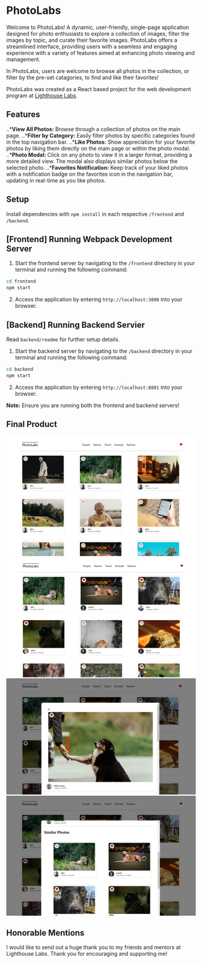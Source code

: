# PhotoLabs
Welcome to PhotoLabs! A dynamic, user-friendly, single-page application designed for photo enthusiasts to explore a collection of images, filter the images by topic, and curate their favorite images. PhotoLabs offers a streamlined interface, providing users with a seamless and engaging experience with a variety of features aimed at enhancing photo viewing and management.

In PhotoLabs, users are welcome to browse all photos in the collection, or filter by the pre-set catagories, to find and like their favorites!

PhotoLabs was created as a React based project for the web development program at [Lighthouse Labs](https://github.com/lighthouse-labs).

## Features
..***View All Photos:** Browse through a collection of photos on the main page.
..***Filter by Category:** Easily filter photos by specific categories found in the top navigation bar.
..***Like Photos:** Show appreciation for your favorite photos by liking them directly on the main page or within the photo modal.
..***Photo Modal:** Click on any photo to view it in a larger format, providing a more detailed view. The modal also displays similar photos below the selected photo.
..***Favorites Notification:** Keep track of your liked photos with a notification badge on the favorites icon in the navigation bar, updating in real-time as you like photos.

## Setup

Install dependencies with `npm install` in each respective `/frontend` and `/backend`.

## [Frontend] Running Webpack Development Server

1. Start the frontend server by navigating to the `/frontend` directory in your terminal and running the following command:

```sh
cd frontend
npm start
```
2. Access the application by entering `http://localhost:3000` into your browser.

## [Backend] Running Backend Servier

Read `backend/readme` for further setup details.

1. Start the backend server by navigating to the `/backend` directory in your terminal and running the following command:

```sh
cd backend
npm start
```
2. Access the application by entering `http://localhost:8001` into your browser.

**Note:** Ensure you are running both the frontend and backend servers!

## Final Product
![Main page](https://github.com/kimodell/PhotoLabs/blob/main/docs/main-page.png)
![Filter by topic "animals"](https://github.com/kimodell/PhotoLabs/blob/main/docs/filter-by-topic.png)
![DisLay modal](https://github.com/kimodell/PhotoLabs/blob/main/docs/modal-main.png)
![Similar photos in modal](https://github.com/kimodell/PhotoLabs/blob/main/docs/modal-similar-photos.png)

## Honorable Mentions
I would like to send out a huge thank you to my friends and mentors at Lighthouse Labs. Thank you for encouraging and supporting me!